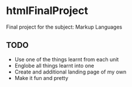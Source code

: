 # htmlFinalProject

Final project for the subject: Markup Languages

## TODO

- Use one of the things learnt from each unit
- Englobe all things learnt into one
- Create and additional landing page of my own
- Make it fun and pretty

